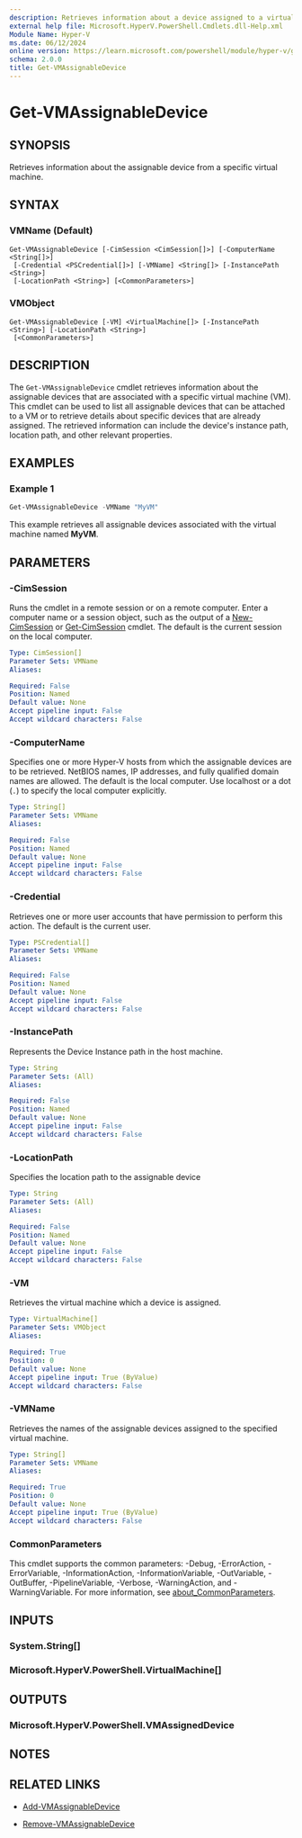 ```yaml
---
description: Retrieves information about a device assigned to a virtual machine.
external help file: Microsoft.HyperV.PowerShell.Cmdlets.dll-Help.xml
Module Name: Hyper-V
ms.date: 06/12/2024
online version: https://learn.microsoft.com/powershell/module/hyper-v/get-vmassignabledevice?view=windowsserver2022-ps&wt.mc_id=ps-gethelp
schema: 2.0.0
title: Get-VMAssignableDevice
---
```


# Get-VMAssignableDevice

## SYNOPSIS
Retrieves information about the assignable device from a specific virtual machine.

## SYNTAX

### VMName (Default)

```
Get-VMAssignableDevice [-CimSession <CimSession[]>] [-ComputerName <String[]>]
 [-Credential <PSCredential[]>] [-VMName] <String[]> [-InstancePath <String>]
 [-LocationPath <String>] [<CommonParameters>]
```

### VMObject

```
Get-VMAssignableDevice [-VM] <VirtualMachine[]> [-InstancePath <String>] [-LocationPath <String>]
 [<CommonParameters>]
```

## DESCRIPTION

The `Get-VMAssignableDevice` cmdlet retrieves information about the assignable devices that are
associated with a specific virtual machine (VM). This cmdlet can be used to list all assignable
devices that can be attached to a VM or to retrieve details about specific devices that are already
assigned. The retrieved information can include the device's instance path, location path, and
other relevant properties.

## EXAMPLES

### Example 1

```powershell
Get-VMAssignableDevice -VMName "MyVM"
```

This example retrieves all assignable devices associated with the virtual machine named **MyVM**.

## PARAMETERS

### -CimSession

Runs the cmdlet in a remote session or on a remote computer. Enter a computer name or a session
object, such as the output of a [New-CimSession](/powershell/module/cimcmdlets/new-cimsession)
or [Get-CimSession](/powershell/module/cimcmdlets/get-cimsession) cmdlet. The default is the
current session on the local computer.

```yaml
Type: CimSession[]
Parameter Sets: VMName
Aliases:

Required: False
Position: Named
Default value: None
Accept pipeline input: False
Accept wildcard characters: False
```

### -ComputerName

Specifies one or more Hyper-V hosts from which the assignable devices are to be retrieved. NetBIOS
names, IP addresses, and fully qualified domain names are allowed. The default is the local
computer. Use localhost or a dot (`.`) to specify the local computer explicitly.

```yaml
Type: String[]
Parameter Sets: VMName
Aliases:

Required: False
Position: Named
Default value: None
Accept pipeline input: False
Accept wildcard characters: False
```

### -Credential

Retrieves one or more user accounts that have permission to perform this action. The default is the
current user.

```yaml
Type: PSCredential[]
Parameter Sets: VMName
Aliases:

Required: False
Position: Named
Default value: None
Accept pipeline input: False
Accept wildcard characters: False
```

### -InstancePath

Represents the Device Instance path in the host machine.

```yaml
Type: String
Parameter Sets: (All)
Aliases:

Required: False
Position: Named
Default value: None
Accept pipeline input: False
Accept wildcard characters: False
```

### -LocationPath

Specifies the location path to the assignable device

```yaml
Type: String
Parameter Sets: (All)
Aliases:

Required: False
Position: Named
Default value: None
Accept pipeline input: False
Accept wildcard characters: False
```

### -VM

Retrieves the virtual machine which a device is assigned.

```yaml
Type: VirtualMachine[]
Parameter Sets: VMObject
Aliases:

Required: True
Position: 0
Default value: None
Accept pipeline input: True (ByValue)
Accept wildcard characters: False
```

### -VMName

Retrieves the names of the assignable devices assigned to the specified virtual machine.

```yaml
Type: String[]
Parameter Sets: VMName
Aliases:

Required: True
Position: 0
Default value: None
Accept pipeline input: True (ByValue)
Accept wildcard characters: False
```

### CommonParameters

This cmdlet supports the common parameters: -Debug, -ErrorAction, -ErrorVariable,
-InformationAction, -InformationVariable, -OutVariable, -OutBuffer, -PipelineVariable, -Verbose,
-WarningAction, and -WarningVariable. For more information, see
[about_CommonParameters](/powershell/module/microsoft.powershell.core/about/about_commonparameters).

## INPUTS

### System.String[]

### Microsoft.HyperV.PowerShell.VirtualMachine[]

## OUTPUTS

### Microsoft.HyperV.PowerShell.VMAssignedDevice

## NOTES

## RELATED LINKS

- [Add-VMAssignableDevice](add-vmassignabledevice.md)

- [Remove-VMAssignableDevice](remove-vmassignabledevice.md)
